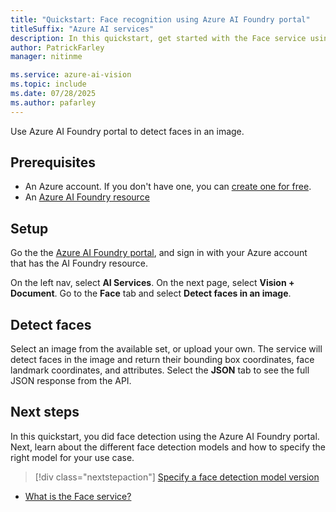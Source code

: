 ```yaml
---
title: "Quickstart: Face recognition using Azure AI Foundry portal"
titleSuffix: "Azure AI services"
description: In this quickstart, get started with the Face service using the Azure AI Foundry portal.
author: PatrickFarley
manager: nitinme

ms.service: azure-ai-vision
ms.topic: include
ms.date: 07/28/2025
ms.author: pafarley
---
```


Use Azure AI Foundry portal to detect faces in an image.

## Prerequisites

* An Azure account. If you don't have one, you can [create one for free](https://azure.microsoft.com/pricing/purchase-options/azure-account?icid=ai-services).
* An [Azure AI Foundry resource](https://ms.portal.azure.com/#view/Microsoft_Azure_ProjectOxford/CognitiveServicesHub/%7E/AIServices)

## Setup 

Go the the [Azure AI Foundry portal](https://ai.azure.com/), and sign in with your Azure account that has the AI Foundry resource.

On the left nav, select **AI Services**. On the next page, select **Vision + Document**. Go to the **Face** tab and select **Detect faces in an image**.


## Detect faces

Select an image from the available set, or upload your own. The service will detect faces in the image and return their bounding box coordinates, face landmark coordinates, and attributes. Select the **JSON** tab to see the full JSON response from the API.



## Next steps

In this quickstart, you did face detection using the Azure AI Foundry portal. Next, learn about the different face detection models and how to specify the right model for your use case.

> [!div class="nextstepaction"]
> [Specify a face detection model version](../how-to/specify-detection-model.md)

* [What is the Face service?](../overview-identity.md)
